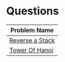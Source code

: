 <h1>Questions</h1>
<table id="example" class="SectionTable display">
    <thead>
        <tr>
            <th>Problem Name</th>
        </tr>
    </thead>
    <tbody>
        <tr>
            <td>
                <a href="https://github.com/imnilesh18/A2Z-DSA-Course-Sheet/blob/master/Recursion%20%26%20Backtracking/ReverseAStack.cpp">
                    Reverse a Stack
                </a>
        </tr>
        <tr>
            <td>
                <a href="https://github.com/imnilesh18/A2Z-DSA-Course-Sheet/blob/master/Recursion%20%26%20Backtracking/TowerOfHanoi.cpp">
                    Tower Of Hanoi
                </a>
            </td>
        </tr>
    </tbody>
</table>
